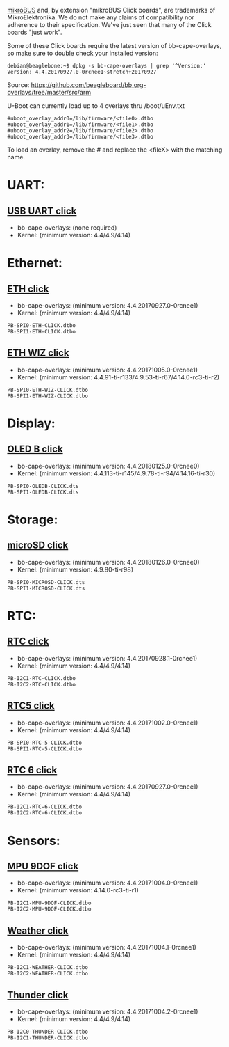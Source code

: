 [mikroBUS](https://www.mikroe.com/mikrobus/) and, by extension "mikroBUS Click boards", are trademarks of MikroElektronika. We do not make any claims of compatibility nor adherence to their specification. We've just seen that many of the Click boards "just work".

Some of these Click boards require the latest version of bb-cape-overlays, so make sure to double check your installed version:
```
debian@beaglebone:~$ dpkg -s bb-cape-overlays | grep '^Version:'
Version: 4.4.20170927.0-0rcnee1~stretch+20170927
```
Source: https://github.com/beagleboard/bb.org-overlays/tree/master/src/arm


U-Boot can currently load up to 4 overlays thru /boot/uEnv.txt

```
#uboot_overlay_addr0=/lib/firmware/<file0>.dtbo
#uboot_overlay_addr1=/lib/firmware/<file1>.dtbo
#uboot_overlay_addr2=/lib/firmware/<file2>.dtbo
#uboot_overlay_addr3=/lib/firmware/<file3>.dtbo
```

To load an overlay, remove the # and replace the \<fileX\> with the matching name.

# UART:

## [USB UART click](https://shop.mikroe.com/usb-uart-click)

* bb-cape-overlays: (none required)
* Kernel: (minimum version: 4.4/4.9/4.14)

# Ethernet:

## [ETH click](https://shop.mikroe.com/eth-click)

* bb-cape-overlays: (minimum version: 4.4.20170927.0-0rcnee1)
* Kernel: (minimum version: 4.4/4.9/4.14)
```
PB-SPI0-ETH-CLICK.dtbo
PB-SPI1-ETH-CLICK.dtbo
```

## [ETH WIZ click](https://shop.mikroe.com/eth-wiz-click)

* bb-cape-overlays: (minimum version: 4.4.20171005.0-0rcnee1)
* Kernel: (minimum version: 4.4.91-ti-r133/4.9.53-ti-r67/4.14.0-rc3-ti-r2)
```
PB-SPI0-ETH-WIZ-CLICK.dtbo
PB-SPI1-ETH-WIZ-CLICK.dtbo
```

# Display:

## [OLED B click](https://www.mikroe.com/oled-b-click)

* bb-cape-overlays: (minimum version: 4.4.20180125.0-0rcnee0)
* Kernel: (minimum version: 4.4.113-ti-r145/4.9.78-ti-r94/4.14.16-ti-r30)
```
PB-SPI0-OLEDB-CLICK.dts
PB-SPI1-OLEDB-CLICK.dts
```

# Storage:

## [microSD click](https://www.mikroe.com/microsd-click)

* bb-cape-overlays: (minimum version: 4.4.20180126.0-0rcnee0)
* Kernel: (minimum version: 4.9.80-ti-r98)
```
PB-SPI0-MICROSD-CLICK.dts
PB-SPI1-MICROSD-CLICK.dts
```

# RTC:

## [RTC click](https://shop.mikroe.com/rtc-click)

* bb-cape-overlays: (minimum version: 4.4.20170928.1-0rcnee1)
* Kernel: (minimum version: 4.4/4.9/4.14)
```
PB-I2C1-RTC-CLICK.dtbo
PB-I2C2-RTC-CLICK.dtbo
```

## [RTC5 click](https://shop.mikroe.com/rtc-5-click)

* bb-cape-overlays: (minimum version: 4.4.20171002.0-0rcnee1)
* Kernel: (minimum version: 4.4/4.9/4.14)
```
PB-SPI0-RTC-5-CLICK.dtbo
PB-SPI1-RTC-5-CLICK.dtbo
```

## [RTC 6 click](https://shop.mikroe.com/rtc6-click)

* bb-cape-overlays: (minimum version: 4.4.20170927.0-0rcnee1)
* Kernel: (minimum version: 4.4/4.9/4.14)
```
PB-I2C1-RTC-6-CLICK.dtbo
PB-I2C2-RTC-6-CLICK.dtbo
```

# Sensors:

## [MPU 9DOF click](https://shop.mikroe.com/mpu-9dof-click)

* bb-cape-overlays: (minimum version: 4.4.20171004.0-0rcnee1)
* Kernel: (minimum version: 4.14.0-rc3-ti-r1)
```
PB-I2C1-MPU-9DOF-CLICK.dtbo
PB-I2C2-MPU-9DOF-CLICK.dtbo
```

## [Weather click](https://shop.mikroe.com/weather-click)

* bb-cape-overlays: (minimum version: 4.4.20171004.1-0rcnee1)
* Kernel: (minimum version: 4.4/4.9/4.14)
```
PB-I2C1-WEATHER-CLICK.dtbo
PB-I2C2-WEATHER-CLICK.dtbo
```

## [Thunder click](https://shop.mikroe.com/thunder-click)

* bb-cape-overlays: (minimum version: 4.4.20171004.2-0rcnee1)
* Kernel: (minimum version: 4.4/4.9/4.14)
```
PB-I2C0-THUNDER-CLICK.dtbo
PB-I2C1-THUNDER-CLICK.dtbo
```

